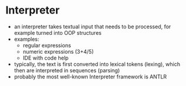 # Interpreter

- an interpreter takes textual input that needs to be processed, for example turned into OOP structures
- examples:
  - regular expressions
  - numeric expressions (3+4/5)
  - IDE with code help
- typically, the text is first converted into lexical tokens (lexing), which then are interpreted in sequences (parsing)
- probably the most well-known Interpreter framework is ANTLR
